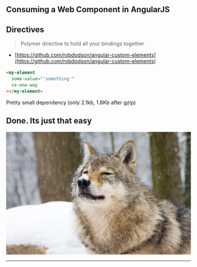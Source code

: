## Consuming a Web Component in AngularJS

## Directives

> Polymer directive to hold all your bindings together

- [https://github.com/robdodson/angular-custom-elements](https://github.com/robdodson/angular-custom-elements)

```html
<my-element
  some-value="'something'"
  ce-one-way
></my-element>
```

<div class="notes">
Pretty small dependency (only 2.1kb, 1.8Kb after gzip)
</div>

## Done. Its just that easy

![Happy Wolf](./assets/happy-wolf.jpg)

---
